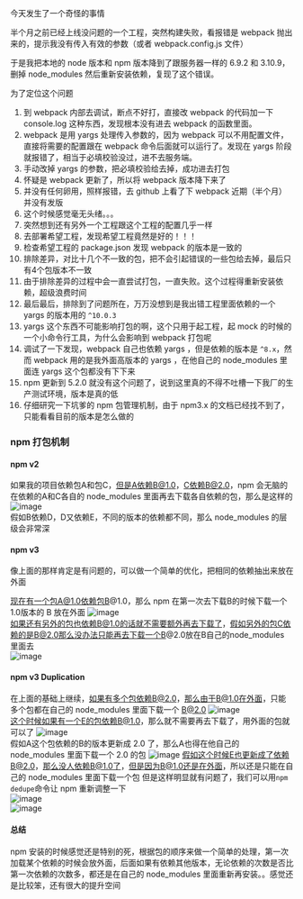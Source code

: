 今天发生了一个奇怪的事情  

半个月之前已经上线没问题的一个工程，突然构建失败，看报错是 webpack 抛出来的，提示我没有传入有效的参数（或者 webpack.config.js 文件）

于是我把本地的 node 版本和 npm 版本降到了跟服务器一样的 6.9.2 和 3.10.9，删掉 node_modules 然后重新安装依赖，复现了这个错误。

为了定位这个问题
1. 到 webpack 内部去调试，断点不好打，直接改 webpack 的代码加一下 console.log 这种东西，发现根本没有进去 webpack 的函数里面。
2. webpack 是用 yargs 处理传入参数的，因为 webpack 可以不用配置文件，直接将需要的配置跟在 webpack 命令后面就可以运行了。发现在 yargs 阶段就报错了，相当于必填校验没过，进不去服务端。
3. 手动改掉 yargs 的参数，把必填校验给去掉，成功进去打包
4. 怀疑是 webpack 更新了，所以将 webpack 版本降下来了
5. 并没有任何卵用，照样报错，去 github 上看了下 webpack 近期（半个月）并没有发版
6. 这个时候感觉毫无头绪。。。
7. 突然想到还有另外一个工程跟这个工程的配置几乎一样
8. 去部署希望工程，发现希望工程竟然是好的！！！
9. 检查希望工程的 package.json 发现 webpack 的版本是一致的
10. 排除差异，对比十几个不一致的包，把不会引起错误的一些包给去掉，最后只有4个包版本不一致
11. 由于排除差异的过程中会一直尝试打包，一直失败。这个过程得重新安装依赖，超级浪费时间
12. 最后最后，排除到了问题所在，万万没想到是我出错工程里面依赖的一个 yargs 的版本用的 `^10.0.3`
13. yargs 这个东西不可能影响打包的啊，这个只用于起工程，起 mock 的时候的一个小命令行工具，为什么会影响到 webpack 打包呢
14. 调试了一下发现，webpack 自己也依赖 yargs ，但是依赖的版本是 `^8.x`，然而 webpack 用的是我外面高版本的 yargs ，在他自己的 node_modules 里面连 yargs 这个包都没有下下来
15. npm 更新到 5.2.0 就没有这个问题了，说到这里真的不得不吐槽一下我厂的生产测试环境，版本是真的低
16. 仔细研究一下坑爹的 npm 包管理机制，由于 npm3.x 的文档已经找不到了，只能看看目前的版本是怎么做的


### npm 打包机制
#### npm v2
如果我的项目依赖包A和包C，但是A依赖B@1.0，C依赖B@2.0，npm 会无脑的在依赖的A和C各自的 node_modules 里面再去下载各自依赖的包，那么是这样的
![image](https://www.npmjs.com.cn/images/how-npm-works/deps1.png)  
假如B依赖D，D又依赖E，不同的版本的依赖都不同，那么 node_modules 的层级会非常深

#### npm v3
像上面的那样肯定是有问题的，可以做一个简单的优化，把相同的依赖抽出来放在外面  

现在有一个包A@1.0依赖包B@1.0，那么 npm 在第一次去下载B的时候下载一个1.0版本的 B 放在外面
![image](https://www.npmjs.com.cn/images/npm3deps2.png)  
如果还有另外的包也依赖B@1.0的话就不需要额外再去下载了，假如另外的包C依赖的是B@2.0那么没办法只能再去下载一个B@2.0放在B自己的node_modules 里面去  
![image](https://www.npmjs.com.cn/images/npm3deps4.png)  
 
#### npm v3 Duplication 
在上面的基础上继续，如果有多个包依赖B@2.0，那么由于B@1.0在外面，只能多个包都在自己的 node_modules 里面下载一个 B@2.0
![image](https://www.npmjs.com.cn/images/npm3deps6.png)  
这个时候如果有一个E的包依赖B@1.0，那么就不需要再去下载了，用外面的包就可以了
![image](https://www.npmjs.com.cn/images/npm3deps8.png)  
假如A这个包依赖的B的版本更新成 2.0 了，那么A也得在他自己的 node_modules 里面下载一个 2.0 的包
![image](https://www.npmjs.com.cn/images/npm3deps10.png) 
假如这个时候E也更新成了依赖B@2.0，那么没人依赖B@1.0了，但是因为B@1.0还是在外面，所以还是只能在自己的 node_modules 里面下载一个包
但是这样明显就有问题了，我们可以用`npm dedupe`命令让 npm 重新调整一下  
![image](https://www.npmjs.com.cn/images/npm3deps13.png)  
![image](https://www.npmjs.com.cn/images/tree5.png)

#### 总结
npm 安装的时候感觉还是特别的死，根据包的顺序来做一个简单的处理，第一次加载某个依赖的时候会放外面，后面如果有依赖其他版本，无论依赖的次数是否比第一次依赖的次数多，都还是在自己的 node_modules 里面重新再安装。。感觉还是比较笨，还有很大的提升空间

